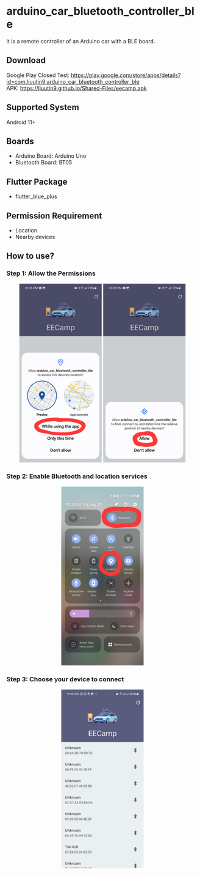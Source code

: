 # arduino_car_bluetooth_controller_ble
It is a remote controller of an Arduino car with a BLE board.

## Download
Google Play Closed Test: https://play.google.com/store/apps/details?id=com.liuutin9.arduino_car_bluetooth_controller_ble  
APK: https://liuutin9.github.io/Shared-Files/eecamp.apk

## Supported System
Android 11+

## Boards
- Arduino Board: Arduino Uno
- Bluetooth Board: BT05

## Flutter Package
- flutter_blue_plus

## Permission Requirement
- Location
- Nearby devices

## How to use?
### Step 1: Allow the Permissions
<div align="center" flex=true>
<img src="Screenshot_Permission_Location.jpg" width="216" flex=true>
<img src="Screenshot_Permission_Nearby_Devices.jpg" width="216" flex=true>
</div>

### Step 2: Enable Bluetooth and location services
<div align="center" flex=true>
<img src="Screenshot_Turn_On_Services.jpg" width="216" flex=true>
</div>

### Step 3: Choose your device to connect
<div align="center" flex=true>
<img src="Screenshot_Device_List.jpg" width="216" flex=true>
</div>